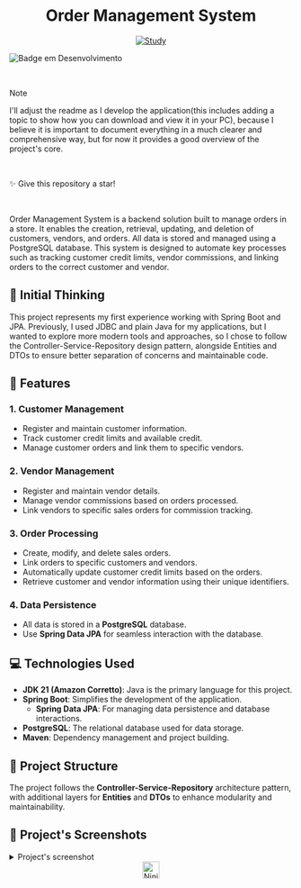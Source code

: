<div align="center">

# Order Management System

[![Study](https://skillicons.dev/icons?i=java,spring,postgresql)](https://skillicons.dev) 

</div>

![Badge em Desenvolvimento](https://img.shields.io/badge/project%20status:-in%20development-purple)

</h4>

<br>

> [!NOTE]
> I'll adjust the readme as I develop the application(this includes adding a topic to show how you can download and view it in your PC), because I believe it is important to document everything in a much clearer and comprehensive way, but for now it provides a good overview of the project's core.

<br>

✨ Give this repository a star!

<br>

Order Management System is a backend solution built to manage orders in a store. It enables the creation, retrieval, updating, and deletion of customers, vendors, and orders. All data is stored and managed using a PostgreSQL database. This system is designed to automate key processes such as tracking customer credit limits, vendor commissions, and linking orders to the correct customer and vendor.

## 💭 Initial Thinking

This project represents my first experience working with Spring Boot and JPA. Previously, I used JDBC and plain Java for my applications, but I wanted to explore more modern tools and approaches, so I chose to follow the Controller-Service-Repository design pattern, alongside Entities and DTOs to ensure better separation of concerns and maintainable code.

## 🎠 Features

### 1. Customer Management
- Register and maintain customer information.
- Track customer credit limits and available credit.
- Manage customer orders and link them to specific vendors.

### 2. Vendor Management
- Register and maintain vendor details.
- Manage vendor commissions based on orders processed.
- Link vendors to specific sales orders for commission tracking.

### 3. Order Processing
- Create, modify, and delete sales orders.
- Link orders to specific customers and vendors.
- Automatically update customer credit limits based on the orders.
- Retrieve customer and vendor information using their unique identifiers.

### 4. Data Persistence
- All data is stored in a **PostgreSQL** database.
- Use **Spring Data JPA** for seamless interaction with the database.

## 💻 Technologies Used

- **JDK 21 (Amazon Corretto)**: Java is the primary language for this project.
- **Spring Boot**: Simplifies the development of the application.
  - **Spring Data JPA**: For managing data persistence and database interactions.
- **PostgreSQL**: The relational database used for data storage.
- **Maven**: Dependency management and project building.

## 📖 Project Structure

The project follows the **Controller-Service-Repository** architecture pattern, with additional layers for **Entities** and **DTOs** to enhance modularity and maintainability.

## 📸 Project's Screenshots

<details>
<summary align="left">Project's screenshot</summary>
<br>
 sorry lol not yet available
 
 <!--![screenshot](images/projects-screenshot.png)-->

</details>

<div align="center">
 <img align="center" src="https://em-content.zobj.net/source/microsoft/309/ninja-cat_1f431-200d-1f464.png" alt="Ninja Cat" width="30" height="auto">
</div>
